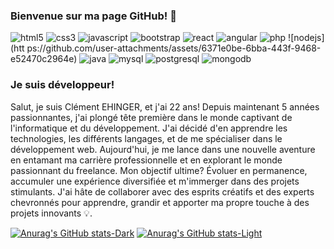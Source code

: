 ### Bienvenue sur ma page GitHub! 👋

![html5](https://github.com/user-attachments/assets/60cc7ef1-0730-4b40-b4f2-1d4eecebe08b) ![css3](https://github.com/user-attachments/assets/4a9e1c5f-afc6-43d1-8231-040d92bdaec8) ![javascript](https://github.com/user-attachments/assets/0946b28d-d7ed-409e-b8ed-6126d2cc2862) ![bootstrap](https://github.com/user-attachments/assets/6af9ff02-7911-4ade-93d5-3bed289e5832) ![react](https://github.com/user-attachments/assets/40b61046-91bf-42ae-a82f-0867ac8226b0) ![angular](https://github.com/user-attachments/assets/3531840e-cddb-4405-95a0-6eb5f427a2a4) ![php](https://github.com/user-attachments/assets/60a448dc-1069-422e-b0bd-23c9355ee68e) ![nodejs](htt
ps://github.com/user-attachments/assets/6371e0be-6bba-443f-9468-e52470c2964e) ![java](https://github.com/user-attachments/assets/404b7f15-4476-4644-89c2-cc816035adbd) ![mysql](https://github.com/user-attachments/assets/eb2d2c5d-62a9-4693-a993-a1821b2aa312) ![postgresql](https://github.com/user-attachments/assets/b1a36d7a-a6d7-4bba-9756-7e94ee325e50) ![mongodb](https://github.com/user-attachments/assets/1d682437-128b-4f87-b33b-a362d61de04a)












### Je suis développeur!

Salut, je suis Clément EHINGER, et j'ai 22 ans! 
Depuis maintenant 5 années passionnantes, j'ai plongé tête première dans le monde captivant de l'informatique et du développement. J'ai décidé d'en apprendre les technologies, les différents langages, et de me spécialiser dans le développement web.
Aujourd'hui, je me lance dans une nouvelle aventure en entamant ma carrière professionnelle et en explorant le monde passionnant du freelance. Mon objectif ultime? Évoluer en permanence, accumuler une expérience diversifiée et m'immerger dans des projets stimulants. J'ai hâte de collaborer avec des esprits créatifs et des experts chevronnés pour apprendre, grandir et apporter ma propre touche à des projets innovants 💡.

[![Anurag's GitHub stats-Dark](https://github-readme-stats.vercel.app/api?username=cehinger&show_icons=true&theme=dark#gh-dark-mode-only)](https://github.com/anuraghazra/github-readme-stats#gh-dark-mode-only)
[![Anurag's GitHub stats-Light](https://github-readme-stats.vercel.app/api?username=cehinger&show_icons=true&theme=default#gh-light-mode-only)](https://github.com/anuraghazra/github-readme-stats#gh-light-mode-only)


